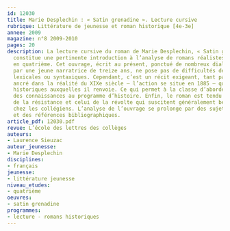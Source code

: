 ```yaml
---
id: 12030
title: Marie Desplechin : « Satin grenadine ». Lecture cursive
rubrique: Littérature de jeunesse et roman historique [4e-3e]
annee: 2009
magazine: n°8 2009-2010
pages: 20
description: La lecture cursive du roman de Marie Desplechin, « Satin grenadine »,
  constitue une pertinente introduction à l’analyse de romans réalistes et naturalistes
  en quatrième. Cet ouvrage, écrit au présent, ponctué de nombreux dialogues, conduit
  par une jeune narratrice de treize ans, ne pose pas de difficultés de compréhension
  lexicales ou syntaxiques. Cependant, c’est un récit exigeant, tant par le vocabulaire
  ancré dans la réalité du XIXe siècle – l’action se situe en 1885 – que par les références
  historiques auxquelles il renvoie. Ce qui permet à la classe d’aborder ou d’approfondir
  des connaissances au programme d’histoire. Enfin, le roman est tendu par le thème
  de la résistance et celui de la révolte qui suscitent généralement beaucoup d’intérêt
  chez les collégiens. L’analyse de l’ouvrage se prolonge par des sujets d’évaluation
  et des références bibliographiques.
article_pdf: 12030.pdf
revue: L’école des lettres des collèges
auteurs:
- Laurence Sieuzac
auteur_jeunesse:
- Marie Desplechin
disciplines:
- français
jeunesse:
- littérature jeunesse
niveau_etudes:
- quatrième
oeuvres:
- satin grenadine
programmes:
- lecture - romans historiques
---
```

